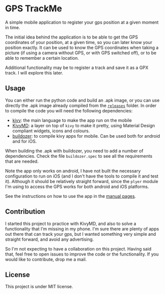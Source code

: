 # GPS TrackMe

A simple mobile application to register your gps position at a given moment in time.

The initial idea behind the application is to be able to get the GPS coordinates of your position, at a given time, so you can later know your position exactly. It can be used to know the GPS coordinates when taking a picture (if using a camera without GPS, or with GPS switched off), or to be able to remember a certain location.

Additional functionality may be to register a track and save it as a GPX track. I will explore this later.


## Usage

You can either run the python code and build an .apk image, or you can use directly the .apk image already compiled from the [`releases`](./releases) folder. In order to compile the code you will need the following dependencies:
- [kivy](https://kivy.org/doc/stable/): the main language to make the app run on the mobile
- [KivyMD](https://kivymd.readthedocs.io/en/latest/): a layer on top of `kivy` to make it pretty, using Material Design compliant widgets, icons and colours.
- [buildozer](https://buildozer.readthedocs.io/en/latest/): to compile kivy apps for mobile. Can be used both for android and for iOS.

When building the .apk with buildozer, you need to add a number of dependencies. Check the file `buildozer.spec` to see all the requirements that are needed.

Note the app only works on android, I have not built the necessary configuration to run on iOS (and I don't have the tools to compile it and test it). Although it should be relatively straight forward, since the `plyer` module I'm using to access the GPS works for both android and iOS platforms.

See the instructions on how to use the app in the [manual pages](https://osso73.github.io/gps_trackme/).


## Contribution

I started this project to practice with KivyMD, and also to solve a functionality that I'm missing in my phone. I'm sure there are plenty of apps out there that can track your gps, but I wanted something very simple and straight forward, and avoid any advertising.

So I'm not expecting to have a collaboration on this project. Having said that, feel free to open issues to improve the code or the functionality. If you would like to contribute, drop me a mail.



## License

This project is under MIT license.
